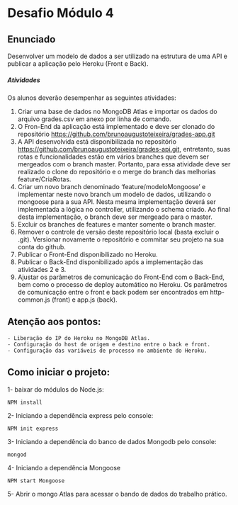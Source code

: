 # Desafio Módulo 4

## Enunciado

Desenvolver um modelo de dados a ser utilizado na estrutura de uma API e publicar a aplicação pelo Heroku (Front e Back).

##### Atividades

Os alunos deverão desempenhar as seguintes atividades:

1. Criar uma base de dados no MongoDB Atlas e importar os dados do arquivo
grades.csv em anexo por linha de comando.
2. O Fron-End da aplicação está implementado e deve ser clonado do repositório https://github.com/brunoaugustoteixeira/grades-app.git
3. A API desenvolvida está disponibilizada no repositório
https://github.com/brunoaugustoteixeira/grades-api.git, entretanto, suas rotas e funcionalidades estão em vários branches que devem ser mergeados com o branch master. Portanto, para essa atividade deve ser realizado o clone do repositório e o merge do branch das melhorias feature/CriaRotas.
4. Criar um novo branch denominado ‘feature/modeloMongoose’ e implementar neste novo branch um modelo de dados, utilizando o mongoose para a sua API. Nesta mesma implementação deverá ser implementada a lógica no controller, utilizando o schema criado. Ao final desta implementação, o branch deve ser mergeado para o master.
5. Excluir os branches de features e manter somente o branch master.
6. Remover o controle de versão deste repositório local (basta excluir o .git). Versionar novamente o repositório e commitar seu projeto na sua conta do github.
7. Publicar o Front-End disponibilizado no Heroku.
8. Publicar o Back-End disponibilizado após a implementação das atividades 2 e 3.
9. Ajustar os parâmetros de comunicação do Front-End com o Back-End, bem como o processo de deploy automático no Heroku. Os parâmetros de comunicação entre o front e back podem ser encontrados em http-common.js (front) e app.js (back).


## Atenção aos pontos:

    - Liberação do IP do Heroku no MongoDB Atlas.
    - Configuração do host de origem e destino entre o back e front.
    - Configuração das variáveis de processo no ambiente do Heroku.


## Como iniciar o projeto:

1- baixar do módulos do Node.js:

    NPM install

2- Iniciando a dependência express pelo console:

    NPM init express

3- Iniciando a dependência do banco de dados Mongodb pelo console:

    mongod

4- Iniciando a dependência Mongoose

    NPM start Mongoose

5- Abrir o mongo Atlas para acessar o bando de dados do trabalho prático. 